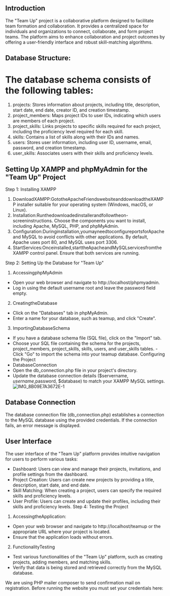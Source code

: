 ## Introduction

The "Team Up" project is a collaborative platform designed to facilitate team formation and collaboration. It provides a centralized space for individuals and organizations to connect, collaborate, and form project teams. The platform aims to enhance collaboration and project outcomes by offering a user-friendly interface and robust skill-matching algorithms.

## Database Structure:

# The database schema consists of the following tables:
 1. projects: Stores information about projects, including title, description, start date, end date, creator ID, and creation timestamp.
 2. project_members: Maps project IDs to user IDs, indicating which users are members of each project.
 3. project_skills: Links projects to specific skills required for each project, including the proficiency level required for each skill.
 4. skills: Contains a list of skills along with their IDs and names.
 5. users: Stores user information, including user ID, username, email, password, and creation timestamp.
 6. user_skills: Associates users with their skills and proficiency levels.

## Setting Up XAMPP and phpMyAdmin for the "Team Up" Project 
Step 1: Installing XAMPP
1. DownloadXAMPP:GototheApacheFriendswebsiteanddownloadtheXAMPP installer suitable for your operating system (Windows, macOS, or Linux).
2. Installation:Runthedownloadedinstallerandfollowtheon-screeninstructions. Choose the components you want to install, including Apache, MySQL, PHP, and phpMyAdmin.
3. Configuration:Duringinstallation,youmayneedtoconfigureportsforApache and MySQL to avoid conflicts with other applications. By default, Apache uses port 80, and MySQL uses port 3306.
4. StartServices:Onceinstalled,starttheApacheandMySQLservicesfromthe XAMPP control panel. Ensure that both services are running.

 Step 2: Setting Up the Database for "Team Up"
1. AccessingphpMyAdmin
 - Open your web browser and navigate to http://localhost/phpmyadmin.
 - Log in using the default username root and leave the password field
empty.
2.  CreatingtheDatabase
 - Click on the "Databases" tab in phpMyAdmin.
 - Enter a name for your database, such as teamup, and click "Create".
3. ImportingDatabaseSchema
 - If you have a database schema file (SQL file), click on the "Import" tab.
 - Choose your SQL file containing the schema for the projects, project_members, project_skills, skills, users, and user_skills tables.
 -Click "Go" to import the schema into your teamup database.
 Configuring the Project
- DatabaseConnection
 - Open the db_connection.php file in your project's directory.
 - Update the database connection details ($servername, $username,$password, $database) to match your XAMPP MySQL settings.
   ![IMG_8B09E7A3672E-1](https://github.com/crymansqua/TeamUp/assets/62740032/4aabdf45-f4be-4a80-ab99-fec489e17fb2)


## Database Connection
The database connection file (db_connection.php) establishes a connection to the MySQL database using the provided credentials. If the connection fails, an error message is displayed.
## User Interface
The user interface of the "Team Up" platform provides intuitive navigation for users to perform various tasks:
- Dashboard: Users can view and manage their projects, invitations, and profile settings from the dashboard.
- Project Creation: Users can create new projects by providing a title, description, start date, and end date.
- Skill Matching: When creating a project, users can specify the required skills and proficiency levels.
- User Profile: Users can create and update their profiles, including their skills and proficiency levels.
Step 4: Testing the Project
1. AccessingtheApplication:
- Open your web browser and navigate to http://localhost/teamup or the
appropriate URL where your project is located.
- Ensure that the application loads without errors.
2. FunctionalityTesting
- Test various functionalities of the "Team Up" platform, such as creating
projects, adding members, and matching skills.
- Verify that data is being stored and retrieved correctly from the MySQL
database.

 We are using PHP mailer composer to send confirmation mail on
registration. Before running the website you must set your credentials
here:
